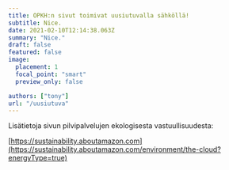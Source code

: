 ```yaml
---
title: OPKH:n sivut toimivat uusiutuvalla sähköllä!
subtitle: Nice.
date: 2021-02-10T12:14:38.063Z
summary: "Nice."
draft: false
featured: false
image:
  placement: 1
  focal_point: "smart"
  preview_only: false

authors: ["tony"]
url: "/uusiutuva"
---
```

Lisätietoja sivun pilvipalvelujen ekologisesta vastuullisuudesta:

[https://sustainability.aboutamazon.com](https://sustainability.aboutamazon.com/environment/the-cloud?energyType=true)